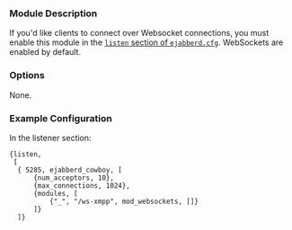 ### Module Description

If you'd like clients to connect over Websocket connections, you must enable
this module in the [`listen` section of `ejabberd.cfg`](../advanced-configuration/Listener-modules.md).
WebSockets are enabled by default.

### Options

None.

### Example Configuration

In the listener section:
```
{listen,
 [
  { 5285, ejabberd_cowboy, [
      {num_acceptors, 10},
      {max_connections, 1024},
      {modules, [
          {"_", "/ws-xmpp", mod_websockets, []}
      ]}
  ]}
```

